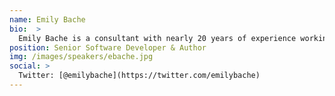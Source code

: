 ```yaml
---
name: Emily Bache
bio:  >
  Emily Bache is a consultant with nearly 20 years of experience working as a software developer and test automation architect in organizations as diverse as multinational corporations to small startups. Over the years she has learnt that to be truly agile, teams need to learn to use agile engineering practices, and this is her focus. Emily is the author of "The Coding Dojo Handbook: a practical guide to creating a space where good programmers can become great programmers" and loves to coach and teach about Test Driven Development, designing Test Cases, Refactoring, and more. Emily speaks regularly at international events such as Agile Testing Days, XP2013, ACCU, Europython and EuroSTAR.
position: Senior Software Developer & Author
img: /images/speakers/ebache.jpg
social: >
  Twitter: [@emilybache](https://twitter.com/emilybache)
---
```


